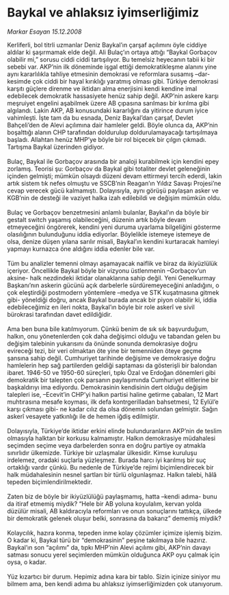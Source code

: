 # Baykal ve ahlaksız iyimserliğimiz

*Markar Esayan 15.12.2008*

<div class="taraf_structure_2col_1zq">
<div class="margen_n">



 <p>Kerliferli, bol titrli uzmanlar Deniz Baykal’ın çarşaf açılımını öyle ciddiye aldılar ki şaşırmamak elde değil. Ali Bulaç’ın ortaya attığı “Baykal Gorbaçov olabilir mi,” sorusu ciddi ciddi tartışılıyor. Bu temelsiz heyecanın tabii ki bir sebebi var. AKP’nin ilk döneminde işgal ettiği demokratikleşme alanını yine aynı kararlılıkla tahliye etmesinin demokrasi ve reformlara susamış –dar- kesimde çok ciddi bir hayal kırıklığı yaratmış olması gibi. Türkiye demokrasi karşıtı güçlere direnme ve iktidarı alma enerjisini kendi kendine imal edebilecek demokratik hassasiyete henüz sahip değil. AKP’nin askere karşı meşruiyet engelini aşabilmek üzere AB çıpasına sarılması bir kırılma gibi algılandı. Lakin AKP, AB konusundaki kararlığını da yitirince durum iyice vahimleşti. İşte tam da bu esnada, Deniz Baykal’dan çarşaf, Devlet Bahçeli’den de Alevi açılımına dair hamleler geldi. Böyle olunca da, AKP’nin boşalttığı alanın CHP tarafından doldurulup doldurulamayacağı tartışılmaya başladı. Allahtan henüz MHP’ye böyle bir rol biçecek bir çılgın çıkmadı. Tartışma Baykal üzerinden gidiyor. <br/><br/>Bulaç, Baykal ile Gorbaçov arasında bir analoji kurabilmek için kendini epey zorlamış. Teorisi şu: Gorbaçov da Baykal gibi totaliter devlet geleneğinin içinden gelmişti; mümkün olsaydı düzeni devam ettirmeyi tercih ederdi, lakin artık sistem tık nefes olmuştu ve SSCB’nin Reagan’ın Yıldız Savaşı Projesi’ne cevap verecek gücü kalmamıştı. Dolayısıyla, aynı görüşü paylaşan asker ve KGB’nin de desteği ile vaziyet halka izah edilebildi ve değişim mümkün oldu. <br/><br/>Bulaç ve Gorbaçov benzetmesini anlamlı bulanlar, Baykal’ın da böyle bir gestalt switch yaşamış olabileceğini, düzenin artık böyle devam etmeyeceğini öngörerek, kendini yeni duruma uyarlama bilgeliğini gösterme olasılığının bulunduğunu iddia ediyorlar. Böylelikle istemeye istemeye de olsa, denize düşen yılana sarılır misali, Baykal’ın kendini kurtaracak hamleyi yapmayı kurnazca öne aldığını iddia edenler bile var. <br/><br/>Tüm bu analizler temenni olmayı aşamayacak naiflik ve biraz da ikiyüzlülük içeriyor. Öncellikle Baykal böyle bir vizyonu üstlenmenin –Gorbaçov’un aksine- halk nezdindeki iktidar olanaklarına sahip değil. Yeni Genelkurmay Başkanı’nın askerin gücünü açık darbelerle sürdüremeyeceğini anladığını, o çok eleştirdiği postmodern yöntemlere –medya ve STK kuşatmasına gitmek gibi- yöneldiği doğru, ancak Baykal burada ancak bir piyon olabilir ki, iddia edebileceğimiz en ileri nokta, Baykal’ın böyle bir role askerî ve sivil bürokrasi tarafından davet edildiğidir. <br/><br/>Ama ben buna bile katılmıyorum. Çünkü benim de sık sık başvurduğum, halkın, onu yönetenlerden çok daha değişimci olduğu ve tabandan gelen bu değişim talebinin yukarısını da önünde sonunda demokrasiye doğru evireceği tezi, bir veri olmaktan öte yine bir temenniden öteye geçme şansına sahip değil. Cumhuriyet tarihinde değişime ve demokrasiye doğru hamlelerin hep sağ partilerden geldiği saptaması da gösterişli bir balondan ibaret. 1946-50 ve 1950-60 süreçleri, tıpkı Özal ve Erdoğan dönemleri gibi demokratik bir talepten çok parsanın paylaşımında Cumhuriyet elitlerine bir başkaldırıyı ima ediyordu. Demokrasinin kendisinin dert olduğu değişim talepleri ise, –Ecevit’in CHP’yi halkın partisi haline getirme çabaları, 12 Mart muhtırasına mesafe koyması, ilk defa kontrgerilladan bahsetmesi, 12 Eylül’e karşı çıkması gibi- ne kadar cılız da olsa dönemin solundan gelmiştir. Sağın askerî vesayete yatkınlığı ile de hemen iğdiş edilmiştir. <br/><br/>Dolayısıyla, Türkiye’de iktidar erkini elinde bulunduranların AKP’nin de teslim olmasıyla halktan bir korkusu kalmamıştır. Halkın demokrasiye müdahalesi seçimden seçime veya darbelerden sonra en doğru partiye oy atmakla sınırlıdır ülkemizde. Türkiye bir uzlaşmalar ülkesidir. Kimse kuruluşu irdelemez, oradaki suçlarla yüzleşmez. Burada harcı iyi karılmış bir suç ortaklığı vardır çünkü. Bu nedenle de Türkiye’de rejimi biçimlendirecek bir halk müdahalesinin nesnel şartları bir türlü olgunlaşmaz. Halkın talebi, hâlâ tepeden biçimlendirilmektedir. <br/><br/>Zaten biz de böyle bir ikiyüzlülüğü paylaşmamış, hatta –kendi adıma- bunu da itiraf etmemiş miydik? “Hele bir AB yoluna koyulalım, kervan yolda düzülür misali, AB kaldıracıyla reformları ve onun sonuçlarını tattıkça, ülkede bir demokratik gelenek oluşur belki, sonrasına da bakarız” dememiş miydik? <br/><br/>Kolaycılık, hazıra konma, tepeden inme kolay çözümler içimize işlemiş bizim. O kadar ki, Baykal türü bir “demokrasinin” peşine takılmaya bile hazırız. Baykal’ın son “açılımı” da, tıpkı MHP’nin Alevi açılımı gibi, AKP’nin davayı satması sonucu yerel seçimlerden mümkün olduğunca AKP oyu çalmak için oysa, o kadar. <br/><br/>Yüz kızartıcı bir durum. Hepimiz adına kara bir tablo. Sizin içinize siniyor mu bilmem ama, ben kendi adıma bu ahlaksız iyimserliğimizden çok utanıyorum. </p>

<br/>


<div id="taraf_not">
</div>

</div>


</div>
